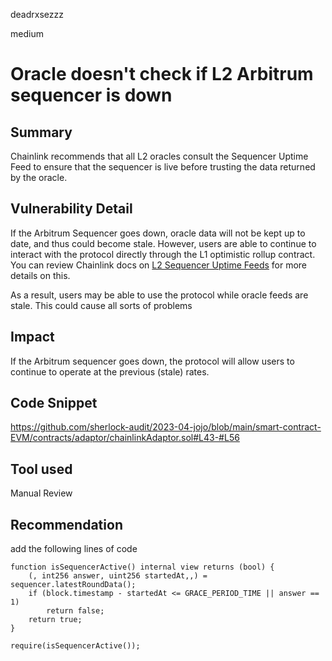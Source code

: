 deadrxsezzz

medium

# Oracle doesn't check if L2 Arbitrum sequencer is down

## Summary
Chainlink recommends that all L2 oracles consult the Sequencer Uptime Feed to ensure that the sequencer is live before trusting the data returned by the oracle.

## Vulnerability Detail
If the Arbitrum Sequencer goes down, oracle data will not be kept up to date, and thus could become stale. However, users are able to continue to interact with the protocol directly through the L1 optimistic rollup contract. You can review Chainlink docs on [L2 Sequencer Uptime Feeds](https://docs.chain.link/docs/data-feeds/l2-sequencer-feeds/) for more details on this.

As a result, users may be able to use the protocol while oracle feeds are stale. This could cause all sorts of problems

## Impact
If the Arbitrum sequencer goes down, the protocol will allow users to continue to operate at the previous (stale) rates.

## Code Snippet
https://github.com/sherlock-audit/2023-04-jojo/blob/main/smart-contract-EVM/contracts/adaptor/chainlinkAdaptor.sol#L43-#L56

## Tool used
Manual Review

## Recommendation
add the following lines of code

```solidity
function isSequencerActive() internal view returns (bool) {
    (, int256 answer, uint256 startedAt,,) = sequencer.latestRoundData();
    if (block.timestamp - startedAt <= GRACE_PERIOD_TIME || answer == 1)
        return false;
    return true;
}
```
```solidity
require(isSequencerActive());
```
